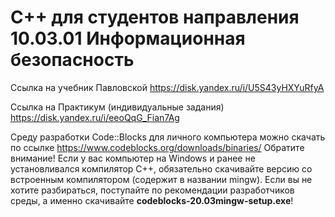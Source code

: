 # С++ для студентов направления 10.03.01 Информационная безопасность

Ссылка на учебник Павловской https://disk.yandex.ru/i/U5S43yHXYuRfyA

Ссылка на Практикум (индивидуальные задания) https://disk.yandex.ru/i/eeoQqG_Fian7Ag

Среду разработки Code::Blocks для личного компьютера можно скачать по ссылке https://www.codeblocks.org/downloads/binaries/
Обратите внимание! Если у вас компьютер на Windows и ранее не установливался компилятор С++, обязательно скачивайте версию со встроенным компилятором (содержит в названии mingw). Если вы не хотите разбираться, поступайте по рекомендации разработчиков среды, а именно скачивайте **codeblocks-20.03mingw-setup.exe**!
